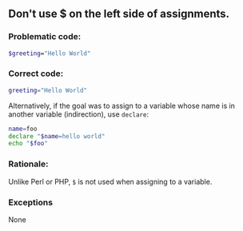 ## Don't use $ on the left side of assignments.

### Problematic code:

```sh
$greeting="Hello World"
```

### Correct code:

```sh
greeting="Hello World"
```

Alternatively, if the goal was to assign to a variable whose name is in another variable (indirection), use `declare`:

```sh
name=foo
declare "$name=hello world"
echo "$foo"
```

### Rationale:

Unlike Perl or PHP, `$` is not used when assigning to a variable.

### Exceptions

None
